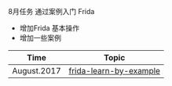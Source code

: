 8月任务 通过案例入门 Frida 
- 增加Frida 基本操作
- 增加一些案例

Time  | Topic
----- | -----
August.2017 | [frida-learn-by-example](paper/README.md)